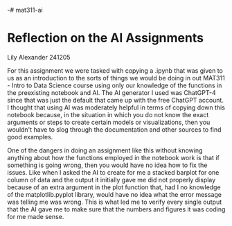 -# mat311-ai
# Reflection on the AI Assignments
Lily Alexander
241205

For this assignment we were tasked with copying a .ipynb that was given to us as an introduction to the sorts of things we would be doing in out MAT311 - Intro to Data Science course using only our knowledge of the functions in the preexisting notebook and AI. The AI generator I used was ChatGPT-4 since that was just the default that came up with the free ChatGPT account. I thought that using AI was moderately helpful in terms of copying down this notebook because, in the situation in which you do not know the exact arguments or steps to create certain models or visualizations, then you wouldn't have to slog through the documentation and other sources to find good examples. 

One of the dangers in doing an assignment like this without knowing anything about how the functions employed in the notebook work is that if something is going wrong, then you would have no idea how to fix the issues. Like when I asked the AI to create for me a stacked barplot for one column of data and the output it initially gave me did not properly display because of an extra argument in the plot function that, had I no knowledge of the matplotlib.pyplot library, would have no idea what the error message was telling me was wrong. This is what led me to verify every single output that the AI gave me to make sure that the numbers and figures it was coding for me made sense.
